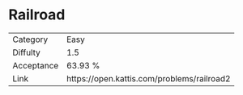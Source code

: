 # Railroad

<table>
    <tr>
        <td>Category</td>
        <td>Easy</td>
    </tr>
    <tr>
        <td>Diffulty</td>
        <td>1.5</td>
    </tr>
    <tr>
        <td>Acceptance</td>
        <td>63.93 %</td>
    </tr>
    <tr>
        <td>Link</td>
        <td>https://open.kattis.com/problems/railroad2</td>
    </tr>
</table>